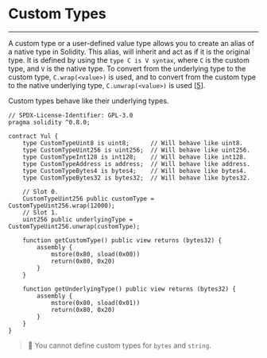 # Custom Types

---

A custom type or a user-defined value type allows you to create an alias of a native type in Solidity. This alias, will inherit and act as if it is the original type. It is defined by using the `type C is V syntax`, where `C` is the custom type, and `V` is the native type. To convert from the underlying type to the custom type, `C.wrap(<value>)` is used, and to convert from the custom type to the native underlying type, `C.unwrap(<value>)` is used [[5](https://docs.soliditylang.org/en/latest/types.html#user-defined-value-types)].

Custom types behave like their underlying types.

```solidity
// SPDX-License-Identifier: GPL-3.0
pragma solidity ^0.8.0;

contract Yul {
    type CustomTypeUint8 is uint8;      // Will behave like uint8.
    type CustomTypeUint256 is uint256;  // Will behave like uint256.
    type CustomTypeInt128 is int128;    // Will behave like int128.
    type CustomTypeAddress is address;  // Will behave like address.
    type CustomTypeBytes4 is bytes4;    // Will behave like bytes4.
    type CustomTypeBytes32 is bytes32;  // Will behave like bytes32.
    
    // Slot 0.
    CustomTypeUint256 public customType = CustomTypeUint256.wrap(12000);
    // Slot 1.
    uint256 public underlyingType = CustomTypeUint256.unwrap(customType);
    
    function getCustomType() public view returns (bytes32) {
        assembly {
            mstore(0x80, sload(0x00))
            return(0x80, 0x20)
        }
    }

    function getUnderlyingType() public view returns (bytes32) {
        assembly {
            mstore(0x80, sload(0x01))
            return(0x80, 0x20)
        }
    }
}
```

> 🚨 You cannot define custom types for `bytes` and `string`.